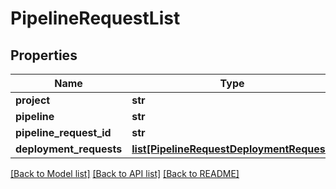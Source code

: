 # PipelineRequestList

## Properties
Name | Type | Notes
------------ | ------------- | -------------
**project** | **str** | 
**pipeline** | **str** | 
**pipeline_request_id** | **str** | 
**deployment_requests** | [**list[PipelineRequestDeploymentRequest]**](PipelineRequestDeploymentRequest.md) | 

[[Back to Model list]](../README.md#documentation-for-models) [[Back to API list]](../README.md#documentation-for-api-endpoints) [[Back to README]](../README.md)


